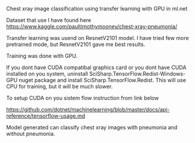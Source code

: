 Chest xray image classification using transfer learning with GPU in ml.net

Dataset that use I have found here https://www.kaggle.com/paultimothymooney/chest-xray-pneumonia/

Transfer learning was usend on ResnetV2101 model. I have tried few more pretrained mode, but ResnetV2101 gave me best results.

Training was done with GPU.

If you dont have CUDA compatibal graphics card or you dont have CUDA installed on you system, uninstall SciSharp.TensorFlow.Redist-Windows-GPU nuget package and install SciSharp.TensorFlow.Redist. This will use CPU for training, but it will be much slower.

To setup CUDA on you sistem flow instruction from link below

https://github.com/dotnet/machinelearning/blob/master/docs/api-reference/tensorflow-usage.md

Model generated can classify chest xray images with pneumonia and without pneumonia.
